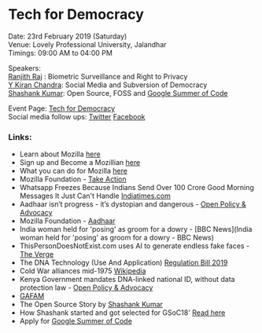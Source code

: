 # Tech for Democracy
Date: 23rd February 2019 (Saturday)  
Venue: Lovely Professional University, Jalandhar  
Timings: 09:00 AM to 04:00 PM

Speakers:  
 [Ranjith Raj](https://mozillians.org/en-US/u/ranjithraj/) : Biometric Surveillance and Right to Privacy   
 [Y Kiran Chandra](https://www.linkedin.com/in/kiran-chandra-a4109b60/): Social Media and Subversion of Democracy   
 [Shashank Kumar](https://mozillians.org/en-US/u/realslimshanky/): Open Source, FOSS and [Google Summer of Code](https://summerofcode.withgoogle.com/)  

Event Page: [Tech for Democracy](https://reps.mozilla.org/e/tech-for-democracy/)  
Social media follow ups: [Twitter](https://twitter.com/MozPunjab/status/1099339133498126337)
			 [Facebook](https://www.facebook.com/MozillaPunjab/photos/a.574109203064096/608658322942517/?type=3&theater)  

### Links:
- Learn about Mozilla [here](https://www.mozilla.org/en-US/)  
- Sign up and Become a Mozillian [here](https://mozillians.org/en-US/)  
- What you can do for Mozilla [here](https://whatcanidoformozilla.org/#!/progornoprog/uxdesign)    
- Mozilla Foundation - [Take Action](https://foundation.mozilla.org/en/campaigns/aadhaar/take-action/)
- Whatsapp Freezes Because Indians Send Over 100 Crore Good Morning Messages It Just Can't Handle [Indiatimes.com](https://www.indiatimes.com/technology/apps/whatsapp-freezes-because-indians-send-over-100-crore-good-morning-messages-it-just-can-t-handle-338246.html)
- Aadhaar isn’t progress - it’s dystopian and dangerous - [Open Policy & Advocacy](https://blog.mozilla.org/netpolicy/2017/05/26/aadhaar-isnt-progress/)
- Mozilla Foundation - [Aadhaar](https://foundation.mozilla.org/en/campaigns/aadhaar/)
- India woman held for 'posing' as groom for a dowry - [BBC News](India woman held for 'posing' as groom for a dowry - BBC News)
- ThisPersonDoesNotExist.com uses AI to generate endless fake faces - [The Verge](https://www.theverge.com/tldr/2019/2/15/18226005/ai-generated-fake-people-portraits-thispersondoesnotexist-stylegan)
- The DNA Technology (Use And Application) [Regulation Bill 2019](http://www.mondaq.com/india/x/783262/Life+Sciences+Biotechnology/The+DNA+Technology+Use+and+Application+Regulation+Bill+2019)
- Cold War alliances mid-1975 [Wikipedia](https://en.wikipedia.org/wiki/First_World#/media/File:Cold_War_alliances_mid-1975.svg)
- Kenya Government mandates DNA-linked national ID, without data protection law - [Open Policy & Advocacy](https://blog.mozilla.org/netpolicy/2019/02/08/kenya-government-mandates-dna-linked-national-id-without-data-protection-law/)
- [GAFAM](http://www.gafam.org/)
- The Open Source Story by [Shashank Kumar](http://slides.com/realslimshanky/opensourcestory)
- How Shashank started and got selected for GSoC18' [Read here](https://blog.shanky.xyz/gsoc-2018-blog-2-the-application-task-and-results.html#gsoc-2018-blog-2-the-application-task-and-results)
- Apply for [Google Summer of Code](https://summerofcode.withgoogle.com/)
